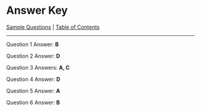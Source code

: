 # Answer Key


[Sample Questions](./q.md) | [Table of Contents](./)

-----



Question 1 Answer: **B**

Question 2 Answer: **D**

Question 3 Answers: **A, C**

Question 4 Answer: **D**

Question 5 Answer: **A**

Question 6 Answer: **B**
